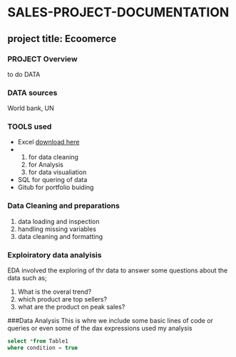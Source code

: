 # SALES-PROJECT-DOCUMENTATION
## project title: Ecoomerce
### PROJECT Overview
to do DATA

### DATA sources
World bank, UN

### TOOLS used
- Excel [download here](http://www.microsoft.com)
- 1. for data cleaning
  2. for Analysis
  3. for data visualiation
- SQL for quering of data
- Gitub for portfolio buiding

### Data Cleaning and preparations
1. data loading and inspection
2. handling missing variables 
3. data cleaning and formatting

### Exploiratory data analyisis
EDA involved the exploring of thr data to answer some questions about the data such as;
1. What is the overal trend?
2. which product are top sellers?
3. what are the product on peak sales?
   
###Data Analysis
This is whre we include some basic lines of code or queries or even some of the dax expressions used my analysis
```SQL
select *from Table1
where condition = true
```


   
